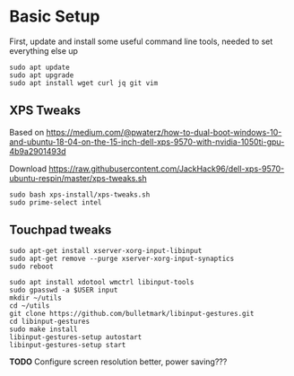 # Basic Setup

First, update and install some useful command line tools, needed to set everything else up

```
sudo apt update
sudo apt upgrade
sudo apt install wget curl jq git vim
```

## XPS Tweaks

Based on https://medium.com/@pwaterz/how-to-dual-boot-windows-10-and-ubuntu-18-04-on-the-15-inch-dell-xps-9570-with-nvidia-1050ti-gpu-4b9a2901493d

Download https://raw.githubusercontent.com/JackHack96/dell-xps-9570-ubuntu-respin/master/xps-tweaks.sh

```
sudo bash xps-install/xps-tweaks.sh
sudo prime-select intel
```

## Touchpad tweaks

```
sudo apt-get install xserver-xorg-input-libinput
sudo apt-get remove --purge xserver-xorg-input-synaptics
sudo reboot
```

```
sudo apt install xdotool wmctrl libinput-tools
sudo gpasswd -a $USER input
mkdir ~/utils
cd ~/utils
git clone https://github.com/bulletmark/libinput-gestures.git
cd libinput-gestures
sudo make install
libinput-gestures-setup autostart
libinput-gestures-setup start
```

**TODO** Configure screen resolution better, power saving???